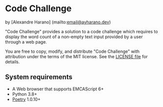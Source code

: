 # Code Challenge

by [Alexandre Harano] (mailto:email@ayharano.dev)

"Code Challenge" provides a solution to a code challenge which requires to display the word count of a non-empty text input provided by a user through a web page.

You are free to copy, modify, and distribute "Code Challenge" with attribution under the terms of the MIT license. See the [LICENSE file](./LICENSE) for details.

## System requirements

- A Web browser that supports EMCAScript 6+
- Python 3.8+
- [Poetry](https://python-poetry.org/) 1.0.10+

